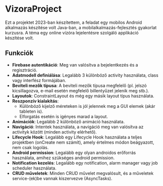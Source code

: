 # VizoraProject

Ezt a projektet 2023-ban készítettem, a feladat egy mobilos Android alkalmazás készítése volt Java-ban, a mobilalkalmazás-fejlesztés gyakorlat kurzusra. A téma egy online vízóra lejelentésre szolgáló applikáció készítése volt.

## Funkciók

- **Firebase autentikáció**: Meg van valósítva a bejelentkezés és a regisztráció.
- **Adatmodell definiálása**: Legalább 3 különböző activity használata, class vagy interfész formájában.
- **Beviteli mezők típusa**: A beviteli mezők típusa megfelelő (pl. jelszó kicsillagozva, e-mail esetén megfelelő billentyűzet jelenik meg stb.).
- **Layoutok**: ConstraintLayout és még egy másik layout típus használata.
- **Reszponzív kialakítás**: 
  - Különböző kijelző méreteken is jól jelennek meg a GUI elemek (akár tableten is).
  - Elforgatás esetén is igényes marad a layout.
- **Animációk**: Legalább 2 különböző animáció használata.
- **Navigáció**: Intentek használata, a navigáció meg van valósítva az activityk között (minden activity elérhető).
- **Lifecycle Hook**: Legalább egy Lifecycle Hook használata a teljes projektben (onCreate nem számít), amely értelmes módon beágyazott, nem csak logolás.
- **Android permission**: Legalább egy olyan androidos erőforrás használata, amihez szükséges android permission.
- **Notification kezelés**: Legalább egy notification, alarm manager vagy job scheduler használata.
- **CRUD műveletek**: Minden CRUD művelet megvalósult, és a műveletek service-(ek)be vannak kiszervezve (AsyncTasks).
